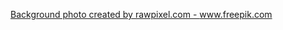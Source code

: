 <a href="https://www.freepik.com/photos/background">Background photo created by rawpixel.com - www.freepik.com</a>
